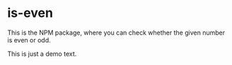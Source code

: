 # is-even
This is the NPM package, where you can check whether the given number is even or odd.

This is just a demo text.